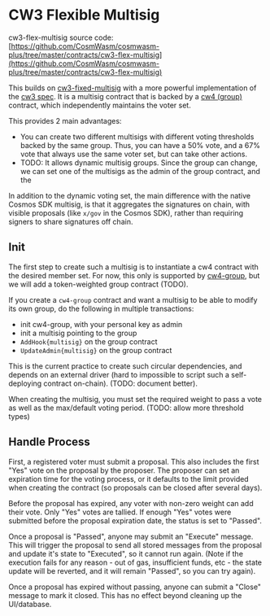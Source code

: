 # CW3 Flexible Multisig

cw3-flex-multisig source code: [https://github.com/CosmWasm/cosmwasm-plus/tree/master/contracts/cw3-flex-multisig](https://github.com/CosmWasm/cosmwasm-plus/tree/master/contracts/cw3-flex-multisig)

This builds on [cw3-fixed-multisig](02-cw3-fixed-spec.md) with a more
powerful implementation of the [cw3 spec](01-spec.md).
It is a multisig contract that is backed by a
[cw4 (group)](../cw4/01-spec.md) contract, which independently
maintains the voter set.

This provides 2 main advantages:

* You can create two different multisigs with different voting thresholds
  backed by the same group. Thus, you can have a 50% vote, and a 67% vote
  that always use the same voter set, but can take other actions.
* TODO: It allows dynamic multisig groups. Since the group can change,
  we can set one of the multisigs as the admin of the group contract,
  and the

In addition to the dynamic voting set, the main difference with the native
Cosmos SDK multisig, is that it aggregates the signatures on chain, with
visible proposals (like `x/gov` in the Cosmos SDK), rather than requiring
signers to share signatures off chain.

## Init

The first step to create such a multisig is to instantiate a cw4 contract
with the desired member set. For now, this only is supported by
[cw4-group](../cw4/02-cw4-group-spec.md), but we will add a token-weighted group contract
(TODO).

If you create a `cw4-group` contract and want a multisig to be able
to modify its own group, do the following in multiple transactions:

* init cw4-group, with your personal key as admin
* init a multisig pointing to the group
* `AddHook{multisig}` on the group contract
* `UpdateAdmin{multisig}` on the group contract

This is the current practice to create such circular dependencies,
and depends on an external driver (hard to impossible to script such a
self-deploying contract on-chain). (TODO: document better).

When creating the multisig, you must set the required weight to pass a vote
as well as the max/default voting period. (TODO: allow more threshold types)

## Handle Process

First, a registered voter must submit a proposal. This also includes the
first "Yes" vote on the proposal by the proposer. The proposer can set
an expiration time for the voting process, or it defaults to the limit
provided when creating the contract (so proposals can be closed after several
days).

Before the proposal has expired, any voter with non-zero weight can add their
vote. Only "Yes" votes are tallied. If enough "Yes" votes were submitted before
the proposal expiration date, the status is set to "Passed".

Once a proposal is "Passed", anyone may submit an "Execute" message. This will
trigger the proposal to send all stored messages from the proposal and update
it's state to "Executed", so it cannot run again. (Note if the execution fails
for any reason - out of gas, insufficient funds, etc - the state update will
be reverted, and it will remain "Passed", so you can try again).

Once a proposal has expired without passing, anyone can submit a "Close"
message to mark it closed. This has no effect beyond cleaning up the UI/database.
